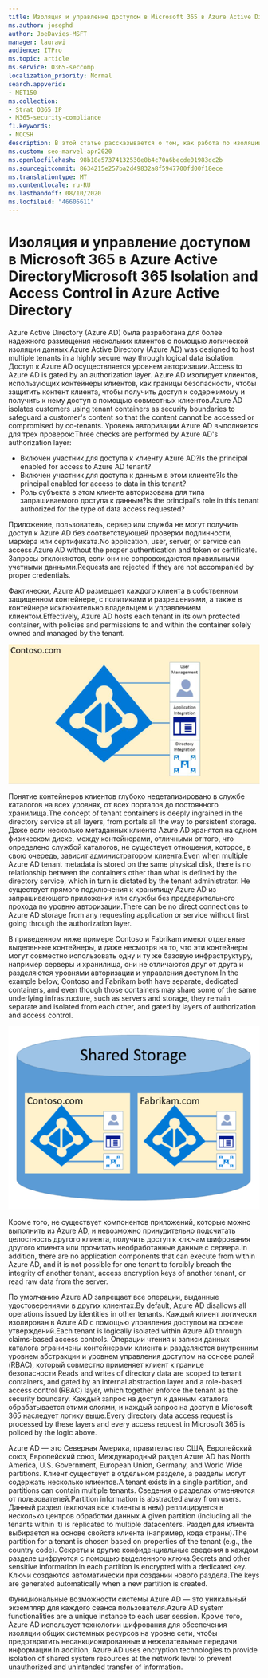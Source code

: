 ```yaml
---
title: Изоляция и управление доступом в Microsoft 365 в Azure Active Directory
ms.author: josephd
author: JoeDavies-MSFT
manager: laurawi
audience: ITPro
ms.topic: article
ms.service: O365-seccomp
localization_priority: Normal
search.appverid:
- MET150
ms.collection:
- Strat_O365_IP
- M365-security-compliance
f1.keywords:
- NOCSH
description: В этой статье рассказывается о том, как работа по изоляции и управлению доступом позволяет хранить данные для нескольких клиентов, изолированных друг от друга в Azure Active Directory.
ms.custom: seo-marvel-apr2020
ms.openlocfilehash: 98b18e57374132530e8b4c70a6becde01983dc2b
ms.sourcegitcommit: 8634215e257ba2d49832a8f5947700fd00f18ece
ms.translationtype: MT
ms.contentlocale: ru-RU
ms.lasthandoff: 08/10/2020
ms.locfileid: "46605611"
---
```

# <a name="microsoft-365-isolation-and-access-control-in-azure-active-directory"></a><span data-ttu-id="a7d2b-103">Изоляция и управление доступом в Microsoft 365 в Azure Active Directory</span><span class="sxs-lookup"><span data-stu-id="a7d2b-103">Microsoft 365 Isolation and Access Control in Azure Active Directory</span></span>

<span data-ttu-id="a7d2b-104">Azure Active Directory (Azure AD) была разработана для более надежного размещения нескольких клиентов с помощью логической изоляции данных.</span><span class="sxs-lookup"><span data-stu-id="a7d2b-104">Azure Active Directory (Azure AD) was designed to host multiple tenants in a highly secure way through logical data isolation.</span></span> <span data-ttu-id="a7d2b-105">Доступ к Azure AD осуществляется уровнем авторизации.</span><span class="sxs-lookup"><span data-stu-id="a7d2b-105">Access to Azure AD is gated by an authorization layer.</span></span> <span data-ttu-id="a7d2b-106">Azure AD изолирует клиентов, использующих контейнеры клиентов, как границы безопасности, чтобы защитить контент клиента, чтобы получить доступ к содержимому и получить к нему доступ с помощью совместных клиентов.</span><span class="sxs-lookup"><span data-stu-id="a7d2b-106">Azure AD isolates customers using tenant containers as security boundaries to safeguard a customer's content so that the content cannot be accessed or compromised by co-tenants.</span></span> <span data-ttu-id="a7d2b-107">Уровень авторизации Azure AD выполняется для трех проверок:</span><span class="sxs-lookup"><span data-stu-id="a7d2b-107">Three checks are performed by Azure AD's authorization layer:</span></span>

- <span data-ttu-id="a7d2b-108">Включен участник для доступа к клиенту Azure AD?</span><span class="sxs-lookup"><span data-stu-id="a7d2b-108">Is the principal enabled for access to Azure AD tenant?</span></span>
- <span data-ttu-id="a7d2b-109">Включен участник для доступа к данным в этом клиенте?</span><span class="sxs-lookup"><span data-stu-id="a7d2b-109">Is the principal enabled for access to data in this tenant?</span></span>
- <span data-ttu-id="a7d2b-110">Роль субъекта в этом клиенте авторизована для типа запрашиваемого доступа к данным?</span><span class="sxs-lookup"><span data-stu-id="a7d2b-110">Is the principal's role in this tenant authorized for the type of data access requested?</span></span>

<span data-ttu-id="a7d2b-111">Приложение, пользователь, сервер или служба не могут получить доступ к Azure AD без соответствующей проверки подлинности, маркера или сертификата.</span><span class="sxs-lookup"><span data-stu-id="a7d2b-111">No application, user, server, or service can access Azure AD without the proper authentication and token or certificate.</span></span> <span data-ttu-id="a7d2b-112">Запросы отклоняются, если они не сопровождаются правильными учетными данными.</span><span class="sxs-lookup"><span data-stu-id="a7d2b-112">Requests are rejected if they are not accompanied by proper credentials.</span></span>

<span data-ttu-id="a7d2b-113">Фактически, Azure AD размещает каждого клиента в собственном защищенном контейнере, с политиками и разрешениями, а также в контейнере исключительно владельцем и управлением клиентом.</span><span class="sxs-lookup"><span data-stu-id="a7d2b-113">Effectively, Azure AD hosts each tenant in its own protected container, with policies and permissions to and within the container solely owned and managed by the tenant.</span></span>
 
![Контейнер Azure](media/office-365-isolation-azure-container.png)

<span data-ttu-id="a7d2b-115">Понятие контейнеров клиентов глубоко недетализировано в службе каталогов на всех уровнях, от всех порталов до постоянного хранилища.</span><span class="sxs-lookup"><span data-stu-id="a7d2b-115">The concept of tenant containers is deeply ingrained in the directory service at all layers, from portals all the way to persistent storage.</span></span> <span data-ttu-id="a7d2b-116">Даже если несколько метаданных клиента Azure AD хранятся на одном физическом диске, между контейнерами, отличными от того, что определено службой каталогов, не существует отношения, которое, в свою очередь, зависит администратором клиента.</span><span class="sxs-lookup"><span data-stu-id="a7d2b-116">Even when multiple Azure AD tenant metadata is stored on the same physical disk, there is no relationship between the containers other than what is defined by the directory service, which in turn is dictated by the tenant administrator.</span></span> <span data-ttu-id="a7d2b-117">Не существует прямого подключения к хранилищу Azure AD из запрашивающего приложения или службы без предварительного прохода по уровню авторизации.</span><span class="sxs-lookup"><span data-stu-id="a7d2b-117">There can be no direct connections to Azure AD storage from any requesting application or service without first going through the authorization layer.</span></span>

<span data-ttu-id="a7d2b-118">В приведенном ниже примере Contoso и Fabrikam имеют отдельные выделенные контейнеры, и даже несмотря на то, что эти контейнеры могут совместно использовать одну и ту же базовую инфраструктуру, например серверы и хранилища, они не отличаются друг от друга и разделяются уровнями авторизации и управления доступом.</span><span class="sxs-lookup"><span data-stu-id="a7d2b-118">In the example below, Contoso and Fabrikam both have separate, dedicated containers, and even though those containers may share some of the same underlying infrastructure, such as servers and storage, they remain separate and isolated from each other, and gated by layers of authorization and access control.</span></span>
 
![Выделенные контейнеры Azure](media/office-365-isolation-azure-dedicated-containers.png)

<span data-ttu-id="a7d2b-120">Кроме того, не существует компонентов приложений, которые можно выполнить из Azure AD, и невозможно принудительно подсчитать целостность другого клиента, получить доступ к ключам шифрования другого клиента или прочитать необработанные данные с сервера.</span><span class="sxs-lookup"><span data-stu-id="a7d2b-120">In addition, there are no application components that can execute from within Azure AD, and it is not possible for one tenant to forcibly breach the integrity of another tenant, access encryption keys of another tenant, or read raw data from the server.</span></span>

<span data-ttu-id="a7d2b-121">По умолчанию Azure AD запрещает все операции, выданные удостоверениями в других клиентах.</span><span class="sxs-lookup"><span data-stu-id="a7d2b-121">By default, Azure AD disallows all operations issued by identities in other tenants.</span></span> <span data-ttu-id="a7d2b-122">Каждый клиент логически изолирован в Azure AD с помощью управления доступом на основе утверждений.</span><span class="sxs-lookup"><span data-stu-id="a7d2b-122">Each tenant is logically isolated within Azure AD through claims-based access controls.</span></span> <span data-ttu-id="a7d2b-123">Операции чтения и записи данных каталога ограничены контейнерами клиента и разделяются внутренним уровнем абстракции и уровнем управления доступом на основе ролей (RBAC), который совместно применяет клиент к границе безопасности.</span><span class="sxs-lookup"><span data-stu-id="a7d2b-123">Reads and writes of directory data are scoped to tenant containers, and gated by an internal abstraction layer and a role-based access control (RBAC) layer, which together enforce the tenant as the security boundary.</span></span> <span data-ttu-id="a7d2b-124">Каждый запрос на доступ к данным каталога обрабатывается этими слоями, и каждый запрос на доступ в Microsoft 365 наследует логику выше.</span><span class="sxs-lookup"><span data-stu-id="a7d2b-124">Every directory data access request is processed by these layers and every access request in Microsoft 365 is policed by the logic above.</span></span>

<span data-ttu-id="a7d2b-125">Azure AD — это Северная Америка, правительство США, Европейский союз, Европейский союз, Международный раздел.</span><span class="sxs-lookup"><span data-stu-id="a7d2b-125">Azure AD has North America, U.S. Government, European Union, Germany, and World Wide partitions.</span></span> <span data-ttu-id="a7d2b-126">Клиент существует в отдельном разделе, а разделы могут содержать несколько клиентов.</span><span class="sxs-lookup"><span data-stu-id="a7d2b-126">A tenant exists in a single partition, and partitions can contain multiple tenants.</span></span> <span data-ttu-id="a7d2b-127">Сведения о разделах отменяются от пользователей.</span><span class="sxs-lookup"><span data-stu-id="a7d2b-127">Partition information is abstracted away from users.</span></span> <span data-ttu-id="a7d2b-128">Данный раздел (включая все клиенты в нем) реплицируется в несколько центров обработки данных.</span><span class="sxs-lookup"><span data-stu-id="a7d2b-128">A given partition (including all the tenants within it) is replicated to multiple datacenters.</span></span> <span data-ttu-id="a7d2b-129">Раздел для клиента выбирается на основе свойств клиента (например, кода страны).</span><span class="sxs-lookup"><span data-stu-id="a7d2b-129">The partition for a tenant is chosen based on properties of the tenant (e.g., the country code).</span></span> <span data-ttu-id="a7d2b-130">Секреты и другие конфиденциальные сведения в каждом разделе шифруются с помощью выделенного ключа.</span><span class="sxs-lookup"><span data-stu-id="a7d2b-130">Secrets and other sensitive information in each partition is encrypted with a dedicated key.</span></span> <span data-ttu-id="a7d2b-131">Ключи создаются автоматически при создании нового раздела.</span><span class="sxs-lookup"><span data-stu-id="a7d2b-131">The keys are generated automatically when a new partition is created.</span></span>

<span data-ttu-id="a7d2b-132">Функциональные возможности системы Azure AD — это уникальный экземпляр для каждого сеанса пользователя.</span><span class="sxs-lookup"><span data-stu-id="a7d2b-132">Azure AD system functionalities are a unique instance to each user session.</span></span> <span data-ttu-id="a7d2b-133">Кроме того, Azure AD использует технологии шифрования для обеспечения изоляции общих системных ресурсов на уровне сети, чтобы предотвратить несанкционированные и нежелательные передачи информации.</span><span class="sxs-lookup"><span data-stu-id="a7d2b-133">In addition, Azure AD uses encryption technologies to provide isolation of shared system resources at the network level to prevent unauthorized and unintended transfer of information.</span></span>
